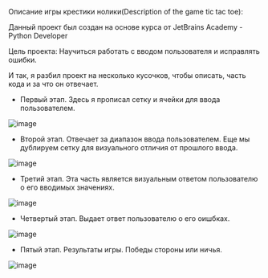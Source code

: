 Описание игры крестики нолики(Description of the game tic tac toe):

Данный проект был создан на основе курса от JetBrains Academy - Python Developer

Цель проекта: Научиться работать с вводом пользователя и исправлять ошибки.

И так, я разбил проект на несколько кусочков, чтобы описать, часть кода и за что он отвечает.

- Первый этап. Здесь я прописал сетку и ячейки для ввода пользователем.

![image](https://user-images.githubusercontent.com/82081895/119707688-1d267a00-be64-11eb-87e1-d1dcf1d63151.png)

- Второй этап. Отвечает за диапазон ввода пользователем. Еще мы дублируем сетку для визуального отличия от прошлого ввода.

![image](https://user-images.githubusercontent.com/82081895/119709186-9d011400-be65-11eb-87f6-f985fdcfb30b.png)

- Третий этап. Эта часть является визуальным ответом пользователю о его вводимых значениях.

![image](https://user-images.githubusercontent.com/82081895/119709362-cc178580-be65-11eb-8a2c-cb4c7a3f03f0.png)

- Четвертый этап. Выдает ответ пользователю о его оишбках.

![image](https://user-images.githubusercontent.com/82081895/119709587-0c770380-be66-11eb-890a-844388b31932.png)

- Пятый этап. Результаты игры. Победы стороны или ничья.

![image](https://user-images.githubusercontent.com/82081895/119709726-32040d00-be66-11eb-8015-426812c4d94c.png)











